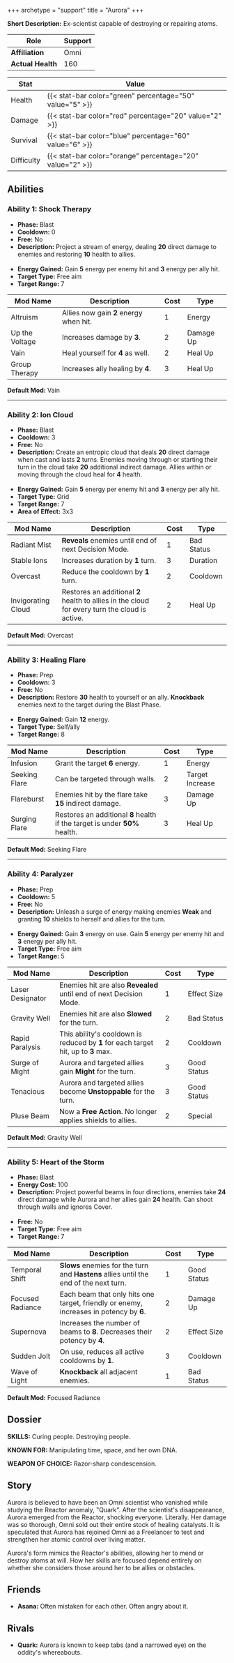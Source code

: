 +++
archetype = "support"
title = "Aurora"
+++

**Short Description:** Ex-scientist capable of destroying or repairing atoms.

| **Role**          | Support |
| ----------------- | ------- |
| **Affiliation**   | Omni    |
| **Actual Health** | 160     |

| **Stat**   | **Value**                                                 |
| ---------- | --------------------------------------------------------- |
| Health     | {{< stat-bar color="green" percentage="50" value="5" >}}  |
| Damage     | {{< stat-bar color="red" percentage="20" value="2" >}}    |
| Survival   | {{< stat-bar color="blue" percentage="60" value="6" >}}   |
| Difficulty | {{< stat-bar color="orange" percentage="20" value="2" >}} |

## Abilities

### Ability 1: Shock Therapy

- **Phase:** Blast
- **Cooldown:** 0
- **Free:** No
- **Description:** Project a stream of energy, dealing **20** direct damage to enemies and restoring **10** health to allies.<br><br>
- **Energy Gained:** Gain **5** energy per enemy hit and **3** energy per ally hit.
- **Target Type:** Free aim
- **Target Range:** 7

| **Mod Name**     | **Description**                        | **Cost** | **Type**  |
| ---------------- | -------------------------------------- | -------- | --------- |
| Altruism         | Allies now gain **2** energy when hit. | 1        | Energy    |
| Up the Voltage   | Increases damage by **3**.             | 2        | Damage Up |
| Vain             | Heal yourself for **4** as well.       | 2        | Heal Up   |
| Group Therapy    | Increases ally healing by **4**.       | 3        | Heal Up   |

**Default Mod:** Vain

---

### Ability 2: Ion Cloud

- **Phase:** Blast
- **Cooldown:** 3
- **Free:** No
- **Description:** Create an entropic cloud that deals **20** direct damage when cast and lasts **2** turns. Enemies moving through or starting their turn in the cloud take **20** additional indirect damage. Allies within or moving through the cloud heal for **4** health.<br><br>
- **Energy Gained:** Gain **5** energy per enemy hit and **3** energy per ally hit.
- **Target Type:** Grid
- **Target Range:** 7
- **Area of Effect:** 3x3

| **Mod Name**       | **Description**                                                                            | **Cost** | **Type**    |
| ------------------ | ------------------------------------------------------------------------------------------ | -------- | ----------- |
| Radiant Mist       | **Reveals** enemies until end of next Decision Mode.                                           | 1        | Bad Status |
| Stable Ions        | Increases duration by **1** turn.                                                              | 3        | Duration   |
| Overcast           | Reduce the cooldown by **1** turn.                                                             | 2        | Cooldown   |
| Invigorating Cloud | Restores an additional **2** health to allies in the cloud for every turn the cloud is active. | 2        | Heal Up    |

**Default Mod:** Overcast

---

### Ability 3: Healing Flare

- **Phase:** Prep
- **Cooldown:** 3
- **Free:** No
- **Description:** Restore **30** health to yourself or an ally. **Knockback** enemies next to the target during the Blast Phase.<br><br>
- **Energy Gained:** Gain **12** energy.
- **Target Type:** Self/ally
- **Target Range:** 8

| **Mod Name**     | **Description**                                                            | **Cost** | **Type**        |
| ---------------- | -------------------------------------------------------------------------- | -------- | --------------- |
| Infusion         | Grant the target **6** energy.                                             | 1        | Energy          |
| Seeking Flare    | Can be targeted through walls.                                             | 2        | Target Increase |
| Flareburst       | Enemies hit by the flare take **15** indirect damage.                      | 3        | Damage Up       |
| Surging Flare    | Restores an additional **8** health if the target is under **50%** health. | 3        | Heal Up         |

**Default Mod:** Seeking Flare

---

### Ability 4: Paralyzer

- **Phase:** Prep
- **Cooldown:** 5
- **Free:** No
- **Description:** Unleash a surge of energy making enemies **Weak** and granting **10** shields to herself and allies for the turn.<br><br>
- **Energy Gained:** Gain **3** energy on use. Gain **5** energy per enemy hit and **3** energy per ally hit.
- **Target Type:** Free aim
- **Target Range:** 5

| **Mod Name**     | **Description**                                                                   | **Cost** | **Type**    |
| ---------------- | --------------------------------------------------------------------------------- | -------- | ----------- |
| Laser Designator | Enemies hit are also **Revealed** until end of next Decision Mode.                | 1        | Effect Size |
| Gravity Well     | Enemies hit are also **Slowed** for the turn.                                     | 2        | Bad Status  |
| Rapid Paralysis  | This ability's cooldown is reduced by **1** for each target hit, up to **3** max. | 2        | Cooldown    |
| Surge of Might   | Aurora and targeted allies gain **Might** for the turn.                           | 3        | Good Status |
| Tenacious        | Aurora and targeted allies become **Unstoppable** for the turn.                   | 3        | Good Status |
| Pluse Beam       | Now a **Free Action**. No longer applies shields to allies.                       | 2        | Special     |

**Default Mod:** Gravity Well

---

### Ability 5: Heart of the Storm

- **Phase:** Blast
- **Energy Cost:** 100
- **Description:** Project powerful beams in four directions, enemies take **24** direct damage while Aurora and her allies gain **24** health. Can shoot through walls and ignores Cover.<br><br>
- **Free:** No
- **Target Type:** Free aim
- **Target Range:** 7

| **Mod Name**     | **Description**                                                                        | **Cost** | **Type**    |
| ---------------- | -------------------------------------------------------------------------------------- | -------- | ----------- |
| Temporal Shift   | **Slows** enemies for the turn and **Hastens** allies until the end of the next turn.  | 1        | Good Status |
| Focused Radiance | Each beam that only hits one target, friendly or enemy, increases in potency by **6**. | 2        | Damage Up   |
| Supernova        | Increases the number of beams to **8**. Decreases their potency by **4**.              | 2        | Effect Size |
| Sudden Jolt      | On use, reduces all active cooldowns by **1**.                                         | 3        | Cooldown    |
| Wave of Light    | **Knockback** all adjacent enemies.                                                    | 1        | Bad Status  |

**Default Mod:** Focused Radiance

## Dossier

**SKILLS:** Curing people. Destroying people.

**KNOWN FOR:** Manipulating time, space, and her own DNA.

**WEAPON OF CHOICE:** Razor-sharp condescension.

## Story

Aurora is believed to have been an Omni scientist who vanished while studying the Reactor anomaly, "Quark". After the scientist's disappearance, Aurora emerged from the Reactor, shocking everyone. Literally. Her damage was so thorough, Omni sold out their entire stock of healing catalysts. It is speculated that Aurora has rejoined Omni as a Freelancer to test and strengthen her atomic control over living matter.

Aurora's form mimics the Reactor's abilities, allowing her to mend or destroy atoms at will. How her skills are focused depend entirely on whether she considers those around her to be allies or obstacles.

## Friends

- **Asana:** Often mistaken for each other. Often angry about it.

## Rivals

- **Quark:** Aurora is known to keep tabs (and a narrowed eye) on the oddity's whereabouts.

